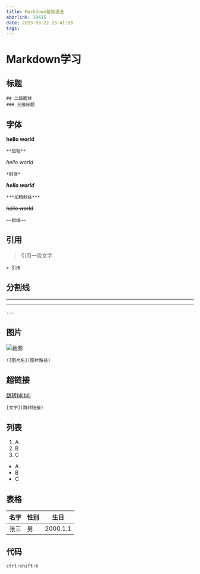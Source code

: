 ```yaml
---
title: Markdown基础语法
abbrlink: 39415
date: 2023-03-22 23:41:53
tags:
---
```


# Markdown学习

## 标题

```
## 二级胞体
### 三级标题
```



## 字体

**hello world**

```
**加粗**
```

*hello world*

```
*斜体*
```

***hello world***

```
***加粗斜体***
```

~~hello world~~

```
~~划线~~
```



## 引用

> 引用一段文字

```
> 引用
```



## 分割线

---

***

```
---
```



## 图片

![截图](https://img0.baidu.com/it/u=4203121738,2775154864&fm=253&app=138&size=w931&n=0&f=JPG&fmt=auto?sec=1679590800&t=06c493381a133e654ebff09e1ec39098)

```
![图片名](图片路径)
```



## 超链接

[跳转bilibili](https://www.bilibili.com/)

```
[文字](跳转链接)
```



## 列表

1. A
2. B
3. C



- A
- B
- C



## 表格

| 名字 | 性别 | 生日     |
| ---- | ---- | -------- |
| 张三 | 男   | 2000.1.1 |



## 代码

```java
ctrl+shift+k
```


